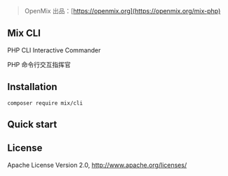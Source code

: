 > OpenMix 出品：[https://openmix.org](https://openmix.org/mix-php)

## Mix CLI

PHP CLI Interactive Commander

PHP 命令行交互指挥官

## Installation

```
composer require mix/cli
```

## Quick start



## License

Apache License Version 2.0, http://www.apache.org/licenses/

